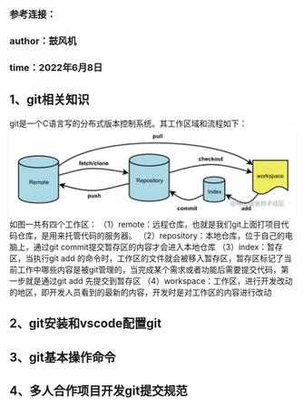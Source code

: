 ### 参考连接：
### author：鼓风机
### time：2022年6月8日


## 1、git相关知识
git是一个C语言写的分布式版本控制系统。其工作区域和流程如下：
<img src="./Git/工作流程.png"/>
如图一共有四个工作区：
（1）remote：远程仓库，也就是我们git上面打项目代码仓库，是用来托管代码的服务器。
（2）repository：本地仓库，位于自己的电脑上，通过git commit提交暂存区的内容才会进入本地仓库
（3）index：暂存区，当执行git add 的命令时，工作区的文件就会被移入暂存区，暂存区标记了当前工作中哪些内容是被git管理的，当完成某个需求或者功能后需要提交代码，第一步就是通过git add 先提交到暂存区
（4）workspace：工作区，进行开发改动的地区，即开发人员看到的最新的内容，开发时是对工作区的内容进行改动

## 2、git安装和vscode配置git


## 3、git基本操作命令


## 4、多人合作项目开发git提交规范




